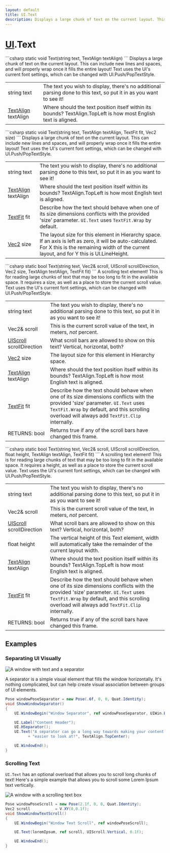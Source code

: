 ```yaml
---
layout: default
title: UI.Text
description: Displays a large chunk of text on the current layout. This can include new lines and spaces, and will properly wrap once it fills the entire layout! Text uses the UI's current font settings, which can be changed with UI.Push/PopTextStyle.
---
```

# [UI]({{site.url}}/Pages/StereoKit/UI.html).Text

<div class='signature' markdown='1'>
```csharp
static void Text(string text, TextAlign textAlign)
```
Displays a large chunk of text on the current layout.
This can include new lines and spaces, and will properly wrap
once it fills the entire layout! Text uses the UI's current font
settings, which can be changed with UI.Push/PopTextStyle.
</div>

|  |  |
|--|--|
|string text|The text you wish to display, there's no              additional parsing done to this text, so put it in as you want to             see it!|
|[TextAlign]({{site.url}}/Pages/StereoKit/TextAlign.html) textAlign|Where should the text position itself             within its bounds? TextAlign.TopLeft is how most English text is             aligned.|

<div class='signature' markdown='1'>
```csharp
static void Text(string text, TextAlign textAlign, TextFit fit, Vec2 size)
```
Displays a large chunk of text on the current layout.
This can include new lines and spaces, and will properly wrap
once it fills the entire layout! Text uses the UI's current font
settings, which can be changed with UI.Push/PopTextStyle.
</div>

|  |  |
|--|--|
|string text|The text you wish to display, there's no             additional parsing done to this text, so put it in as you want to             see it!|
|[TextAlign]({{site.url}}/Pages/StereoKit/TextAlign.html) textAlign|Where should the text position itself             within its bounds? TextAlign.TopLeft is how most English text is             aligned.|
|[TextFit]({{site.url}}/Pages/StereoKit/TextFit.html) fit|Describe how the text should behave when one of             its size dimensions conflicts with the provided 'size' parameter.             `UI.Text` uses `TextFit.Wrap` by default.|
|[Vec2]({{site.url}}/Pages/StereoKit/Vec2.html) size|The layout size for this element in Hierarchy             space. If an axis is left as zero, it will be auto-calculated. For             X this is the remaining width of the current layout, and for Y this             is UI.LineHeight.|

<div class='signature' markdown='1'>
```csharp
static bool Text(string text, Vec2& scroll, UIScroll scrollDirection, Vec2 size, TextAlign textAlign, TextFit fit)
```
A scrolling text element! This is for reading large chunks
of text that may be too long to fit in the available space. It
requires a size, as well as a place to store the current scroll
value. Text uses the UI's current font settings, which can be
changed with UI.Push/PopTextStyle.
</div>

|  |  |
|--|--|
|string text|The text you wish to display, there's no             additional parsing done to this text, so put it in as you want to             see it!|
|Vec2& scroll|This is the current scroll value of the text,             in meters, _not_ percent.|
|[UIScroll]({{site.url}}/Pages/StereoKit/UIScroll.html) scrollDirection|What scroll bars are allowed to show             on this text? Vertical, horizontal, both?|
|[Vec2]({{site.url}}/Pages/StereoKit/Vec2.html) size|The layout size for this element in Hierarchy             space.|
|[TextAlign]({{site.url}}/Pages/StereoKit/TextAlign.html) textAlign|Where should the text position itself             within its bounds? TextAlign.TopLeft is how most English text is             aligned.|
|[TextFit]({{site.url}}/Pages/StereoKit/TextFit.html) fit|Describe how the text should behave when one of             its size dimensions conflicts with the provided 'size' parameter.             `UI.Text` uses `TextFit.Wrap` by default, and this scrolling             overload will always add `TextFit.Clip` internally.|
|RETURNS: bool|Returns true if any of the scroll bars have changed this frame.|

<div class='signature' markdown='1'>
```csharp
static bool Text(string text, Vec2& scroll, UIScroll scrollDirection, float height, TextAlign textAlign, TextFit fit)
```
A scrolling text element! This is for reading large chunks
of text that may be too long to fit in the available space. It
requires a height, as well as a place to store the current scroll
value. Text uses the UI's current font settings, which can be
changed with UI.Push/PopTextStyle.
</div>

|  |  |
|--|--|
|string text|The text you wish to display, there's no             additional parsing done to this text, so put it in as you want to             see it!|
|Vec2& scroll|This is the current scroll value of the text,             in meters, _not_ percent.|
|[UIScroll]({{site.url}}/Pages/StereoKit/UIScroll.html) scrollDirection|What scroll bars are allowed to show             on this text? Vertical, horizontal, both?|
|float height|The vertical height of this Text element,             width will automatically take the remainder of the current layout             width.|
|[TextAlign]({{site.url}}/Pages/StereoKit/TextAlign.html) textAlign|Where should the text position itself             within its bounds? TextAlign.TopLeft is how most English text is             aligned.|
|[TextFit]({{site.url}}/Pages/StereoKit/TextFit.html) fit|Describe how the text should behave when one of             its size dimensions conflicts with the provided 'size' parameter.             `UI.Text` uses `TextFit.Wrap` by default, and this scrolling             overload will always add `TextFit.Clip` internally.|
|RETURNS: bool|Returns true if any of the scroll bars have changed this frame.|





## Examples

### Separating UI Visually

![A window with text and a separator]({{site.screen_url}}/UI/SeparatorWindow.jpg)

A separator is a simple visual element that fills the window
horizontally. It's nothing complicated, but can help create visual
association between groups of UI elements.

```csharp
Pose windowPoseSeparator = new Pose(.6f, 0, 0, Quat.Identity);
void ShowWindowSeparator()
{
	UI.WindowBegin("Window Separator", ref windowPoseSeparator, UIWin.Body);

	UI.Label("Content Header");
	UI.HSeparator();
	UI.Text("A separator can go a long way towards making your content "
	      + "easier to look at!", TextAlign.TopCenter);

	UI.WindowEnd();
}
```
### Scrolling Text

`UI.Text` has an optional overload that allows you to scroll long
chunks of text! Here's a simple example that allows you to scroll some
Lorem Ipsum text vertically.

![A window with a scrolling text box]({{site.screen_url}}/UI/TextScrollWindow.jpg)
```csharp
Pose windowPoseScroll = new Pose(2.1f, 0, 0, Quat.Identity);
Vec2 scroll           = V.XY(0,0.1f);
void ShowWindowTextScroll()
{
	UI.WindowBegin("Window Text Scroll", ref windowPoseScroll);

	UI.Text(loremIpsum, ref scroll, UIScroll.Vertical, 0.1f);

	UI.WindowEnd();
}
```

